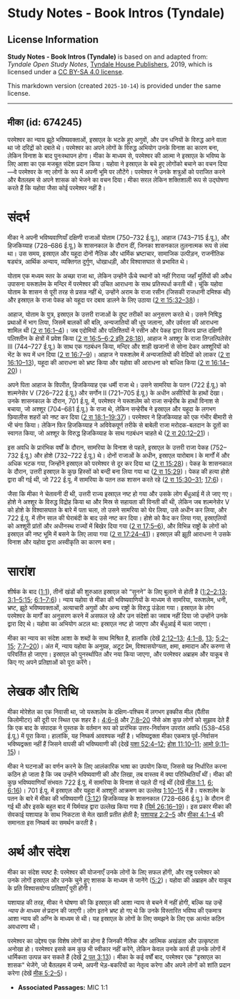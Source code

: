 # Study Notes - Book Intros (Tyndale)

## License Information

**Study Notes - Book Intros (Tyndale)** is based on and adapted from: _Tyndale Open Study Notes_, [Tyndale House Publishers](https://tyndaleopenresources.com/), 2019, which is licensed under a [CC BY-SA 4.0 license](https://creativecommons.org/licenses/by-sa/4.0/legalcode.en).

This markdown version (created `2025-10-14`) is provided under the same license.



--------------------------------

## मीका (id: 674245)

परमेश्वर का न्याय झूठे भविष्यवक्ताओं, इस्राएल के भटके हुए अगुवों, और उन धनियों के विरुद्ध आने वाला था जो दरिद्रों को दबाते थे। परमेश्वर का अपने लोगों के विरुद्ध अभियोग उनके विनाश का कारण बना, लेकिन विनाश के बाद पुनःस्थापन होगा। मीका के माध्यम से, परमेश्वर की आत्मा ने इस्राएल के भविष्य के लिए आशा का एक मजबूत संदेश प्रदान किया। यहोवा ने इस्राएल के बचे हुए लोगोंको बचाने का वचन दिया—वे परमेश्वर के नए लोगों के रूप में अपनी भूमि पर लौटेंगे। परमेश्वर ने उनके शत्रुओं को पराजित करने और बैतलहम से अपने शासक को भेजने का वचन दिया। मीका सरल लेकिन शक्तिशाली रूप से उद्घोषणा करते हैं कि यहोवा जैसा कोई परमेश्वर नहीं है।

संदर्भ
======

मीका ने अपनी भविष्यवाणियाँ दक्षिणी राजाओं योताम (750–732 ई.पू.), आहाज (743–715 ई.पू.), और हिजकिय्याह (728–686 ई.पू.) के शासनकाल के दौरान दीं, जिनका शासनकाल तुलनात्मक रूप से लंबा था। उस समय, इस्राएल और यहूदा दोनों नैतिक और धार्मिक भ्रष्टाचार, सामाजिक उत्पीड़न, राजनीतिक षड्यंत्र, आर्थिक अन्याय, व्यक्तिगत दुर्गुण, धोखाधड़ी, और विश्वासघात से प्रभावित थे।

योताम एक मध्यम स्तर के अच्छा राजा था, लेकिन उन्होंने ऊँचे स्थानों को नहीं गिराया जहाँ मूर्तियों की अवैध उपासना यरूशलेम के मन्दिर में परमेश्वर की उचित आराधना के साथ प्रतिस्पर्धा करती थी। चूंकि यहोवा योताम के शासन से पूरी तरह से प्रसन्न नहीं थे, उन्होंने अराम के राजा रसीन (जिसकी राजधानी दमिश्क थी) और इस्राएल के राजा पेकह को यहूदा पर दबाव डालने के लिए उठाया ([2 रा 15:32–38](https://ref.ly/2Kgs15:32-2Kgs15:38))।

आहाज, योताम के पुत्र, इस्राएल के उत्तरी राजाओं के दुष्ट तरीकों का अनुसरण करते थे। उसने निषिद्ध प्रथाओं में भाग लिया, जिसमें बालकों की बलि, अन्यजातियों की धूप जलाना, और उर्वरता की आराधना शामिल थी ([2 रा 16:1–4](https://ref.ly/2Kgs16:1-2Kgs16:4))। जब एदोमियों और पलिश्तियों ने रसीन और पेकह द्वारा विजय प्राप्त दक्षिणी पलिश्तीन के क्षेत्रों में प्रवेश किया ([2 रा 16:5–6;](https://ref.ly/2Kgs16:5-2Kgs16:6)[2 इति 28:18](https://ref.ly/2Chr28:18)), आहाज ने अश्शूर के राजा तिग्लत्पिलेसेर III (744–727 ई.पू.) के साथ एक गठबंधन किया, मन्दिर और शाही खजानों से सोना देकर अश्शूरियों को भेंट के रूप में धन दिया ([2 रा 16:7–9](https://ref.ly/2Kgs16:7-2Kgs16:9))। आहाज ने यरूशलेम में अन्यजातियों की वेदियों को लाकर ([2 रा 16:10–13](https://ref.ly/2Kgs16:10-2Kgs16:13)), यहूदा की आराधना को भ्रष्ट किया और यहोवा की आराधना को बाधित किया ([2 रा 16:14–20](https://ref.ly/2Kgs16:14-2Kgs16:20))।

अपने पिता आहाज के विपरीत, हिजकिय्याह एक धर्मी राजा थे। उसने सामरिया के पतन (722 ई.पू.) को शल्मनेसेर V (726–722 ई.पू.) और सर्गोन II (721–705 ई.पू.) के अधीन असीरियों के हाथों देखा। उनके शासनकाल के दौरान, 701 ई.पू. में, परमेश्वर ने यरूशलेम को राजा सन्हेरीब के हाथों विनाश से बचाया, जो अश्शूर (704–681 ई.पू.) के राजा थे, लेकिन सन्हेरीब ने इस्राएल और यहूदा के लगभग छियालीस शहरों को नष्ट कर दिया ([2 रा 18:1–19:37](https://ref.ly/2Kgs18:1-2Kgs19:37))। परमेश्वर ने हिजकिय्याह को एक गंभीर बीमारी से भी चंगा किया। लेकिन फिर हिजकिय्याह ने अविवेकपूर्ण तरीके से बाबेली राजा मरोदक\-बलदान के दूतों का स्वागत किया, जो अश्शूर के विरुद्ध हिजकिय्याह के साथ गठबंधन चाहते थे ([2 रा 20:12–21](https://ref.ly/2Kgs20:12-2Kgs20:21))।

इस अवधि के प्रारंभिक वर्षों के दौरान, सामरिया के विनाश से पहले, इस्राएल के उत्तरी राजा पेकह (752–732 ई.पू.) और होशे (732–722 ई.पू.) थे। दोनों राजाओं के अधीन, इस्राएल यारोबाम I के मार्गों में और अधिक भटक गया, जिन्होंने इस्राएल को परमेश्वर से दूर कर दिया था ([2 रा 15:28](https://ref.ly/2Kgs15:28))। पेकह के शासनकाल के दौरान, उत्तरी इस्राएल के कुछ हिस्सों को बन्दी बना लिया गया था ([2 रा 15:29](https://ref.ly/2Kgs15:29))। पेकह की हत्या होशे द्वारा की गई थी, जो 722 ई.पू. में सामरिया के पतन तक शासन करते रहे ([2 रा 15:30–31](https://ref.ly/2Kgs15:30-2Kgs15:31); [17:6](https://ref.ly/2Kgs17:6))।

जैसा कि मीका ने चेतावनी दी थी, उत्तरी राज्य इस्राएल नष्ट हो गया और उसके लोग बँधुआई में ले जाए गए। होशे ने अश्शूर के विरुद्ध विद्रोह किया था और मिस्र से सहायता की विनती की थी, लेकिन जब शल्मनेसेर V को होशे के विश्वासघात के बारे में पता चला, तो उसने सामरिया को घेर लिया, उसे अधीन कर लिया, और 722 ई.पू. में तीन साल की घेराबंदी के बाद उसे नष्ट कर दिया। होशे को कैद कर लिया गया, इस्राएलियों को अश्शूरी प्रांतों और अधीनस्थ राज्यों में बिखेर दिया गया ([2 रा 17:5–6](https://ref.ly/2Kgs17:5-2Kgs17:6)), और विभिन्न राष्ट्रों के लोगों को इस्राएल की नष्ट भूमि में बसने के लिए लाया गया ([2 रा 17:24–41](https://ref.ly/2Kgs17:24-2Kgs17:41))। इस्राएल की झूठी आराधना ने उसके विनाश और यहोवा द्वारा अस्वीकृति का कारण बना।

सारांश
======

शीर्षक के बाद ([1:1](https://ref.ly/Mic1:1)), तीनों खंडों की शुरुआत इस्राएल को “सुनने” के लिए बुलाने से होती है ([1:2–2:13](https://ref.ly/Mic1:2-Mic2:13); [3:1–5:15](https://ref.ly/Mic3:1-Mic5:15); [6:1–7:6](https://ref.ly/Mic6:1-Mic7:6))। न्याय यहोवा से मीका की भविष्यवाणियों के माध्यम से सामरिया, यरूशलेम, धनी, भ्रष्ट, झूठे भविष्यवक्ताओं, अत्याचारी अगुवों और अन्य राष्ट्रों के विरुद्ध उंडेला गया। इस्राएल के लोग परमेश्वर के मार्गों का अनुसरण करने में असफल रहे और उन संदेशों का जवाब नहीं दिया जो उन्होंने उनके द्वारा दिए थे। यहोवा का अभियोग अटल था: इस्राएल नष्ट हो जाएगा और बँधुआई में चला जाएगा।

मीका का न्याय का संदेश आशा के शब्दों के साथ मिश्रित है, हालांकि (देखें [2:12–13](https://ref.ly/Mic2:12-Mic2:13); [4:1–8](https://ref.ly/Mic4:1-Mic4:8), [13](https://ref.ly/Mic4:13); [5:2–15](https://ref.ly/Mic5:2-Mic5:15); [7:7–20](https://ref.ly/Mic7:7-Mic7:20))। अंत में, न्याय यहोवा के अनुग्रह, अटूट प्रेम, विश्वासयोग्यता, क्षमा, क्षमादान और करुणा से परिवर्तित हो जाएगा। इस्राएल को पुनर्स्थापित और नया किया जाएगा, और परमेश्वर अब्राहम और याकूब से किए गए अपने प्रतिज्ञाओं को पूरा करेंगे।

लेखक और तिथि
============

मीका मोरेशेत का एक निवासी था, जो यरूशलेम के दक्षिण\-पश्चिम में लगभग इक्कीस मील (पैंतीस किलोमीटर) की दूरी पर स्थित एक शहर है। [4:6–8](https://ref.ly/Mic4:6-Mic4:8) और [7:8–20](https://ref.ly/Mic7:8-Mic7:20) जैसे अंश कुछ लोगों को सुझाव देते हैं कि एक बाद के संपादक ने पुस्तक के वर्तमान रूप को प्रारंभिक उत्तर\-निर्वासन उपरांत अवधि (538–458 ई.पू.) में पूरा किया। हालांकि, यह निष्कर्ष आवश्यक नहीं है। भविष्यद्वक्ता मीका एकमात्र पूर्व\-निर्वासन भविष्यद्वक्ता नहीं हैं जिसने वापसी की भविष्यवाणी की (देखें [यशा 52:4–12](https://ref.ly/Isa52:4-Isa52:12); [होश 11:10–11](https://ref.ly/Hos11:10-Hos11:11); [आमो 9:11–15](https://ref.ly/Amos9:11-Amos9:15))।

मीका ने घटनाओं का वर्णन करने के लिए आलंकारिक भाषा का उपयोग किया, जिससे यह निर्धारित करना कठिन हो जाता है कि जब उन्होंने भविष्यवाणी की और लिखा, तब वास्तव में क्या परिस्थितियाँ थीं। मीका की कुछ भविष्यवाणियाँ संभवतः 722 ई.पू. में सामरिया के विनाश से पहले दी गई थीं (देखें [मीक 1:1](https://ref.ly/Mic1:1), [6](https://ref.ly/Mic1:6); [6:16](https://ref.ly/Mic6:16))। 701 ई.पू. में इस्राएल और यहूदा में अश्शूरी आक्रमण का उल्लेख [1:10–15](https://ref.ly/Mic1:10-Mic1:15) में है। यरूशलेम के पतन के बारे में मीका की भविष्यवाणी ([3:12](https://ref.ly/Mic3:12)) हिजकिय्याह के शासनकाल (728–686 ई.पू.) के दौरान दी गई थी और इसके बहुत बाद में यिर्मयाह द्वारा उल्लेख किया गया है ([यिर्म 26:16–19](https://ref.ly/Jer26:16-Jer26:19))। इस प्रकार मीका की सेवकाई यशायाह के साथ निकटता से मेल खाती प्रतीत होती है; [यशायाह 2:2–5](https://ref.ly/Isa2:2-Isa2:5) और [मीका 4:1–4](https://ref.ly/Mic4:1-Mic4:4) की समानता इस निष्कर्ष का समर्थन करती है।

अर्थ और संदेश
=============

मीका का संदेश स्पष्ट है: परमेश्वर की योजनाएँ उनके लोगों के लिए सफल होंगी, और राष्ट्र परमेश्वर को उनके लोगों इस्राएल और उनके चुने हुए शासक के माध्यम से जानेंगे ([5:2](https://ref.ly/Mic5:2))। यहोवा की अब्राहम और याकूब के प्रति विश्वासयोग्य प्रतिज्ञाएँ पूरी होंगी। 

यशायाह की तरह, मीका ने घोषणा की कि इस्राएल की आशा न्याय से बचने में नहीं होगी, बल्कि यह उन्हें *न्याय के माध्यम से* प्रदान की जाएगी। लोग इतने भ्रष्ट हो गए थे कि उनके विस्तारित भविष्य की एकमात्र आशा न्याय की अग्नि के माध्यम से थी। यह इस्राएल के लोगों के लिए समझने के लिए एक अत्यंत कठिन अवधारणा थी।

परमेश्वर का उद्देश्य एक विशेष लोगों का होना है जिनकी नैतिक और आत्मिक अखंडता और उत्कृष्टता अनोखा हो। परमेश्वर इससे कम कुछ भी स्वीकार नहीं करेंगे, लेकिन केवल उनके कार्य ही उनके लोगों में धार्मिकता उत्पन्न कर सकते हैं (देखें [2 पत 3:13](https://ref.ly/2Pet3:13))। मीका के कई वर्षों बाद, परमेश्वर एक "इस्राएल का शासक" भेजेंगे, जो बैतलहम में जन्मे, अपनी भेड़\-बकरियों का नेतृत्व करेगा और अपने लोगों को शांति प्रदान करेगा (देखें [मीक 5:2–5](https://ref.ly/Mic5:2-Mic5:5))।

* **Associated Passages:** MIC 1:1

